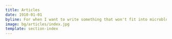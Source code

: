 ```yaml
---
title: Articles
date: 1910-01-01
byline: For when I want to write something that won't fit into microblog posts
image: bg/articles/index.jpg
template: section-index
---
```


